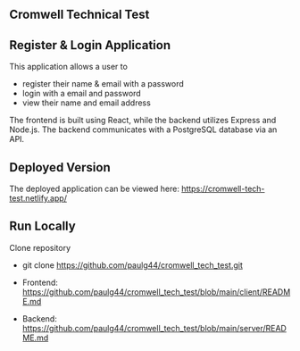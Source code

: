 ## Cromwell Technical Test

## Register & Login Application

This application allows a user to

- register their name & email with a password
- login with a email and password
- view their name and email address

The frontend is built using React, while the backend utilizes Express and Node.js. The backend communicates with a PostgreSQL database via an API.

## Deployed Version

The deployed application can be viewed here:
https://cromwell-tech-test.netlify.app/

## Run Locally

Clone repository
- git clone https://github.com/paulg44/cromwell_tech_test.git

- Frontend: https://github.com/paulg44/cromwell_tech_test/blob/main/client/README.md
- Backend: https://github.com/paulg44/cromwell_tech_test/blob/main/server/README.md
